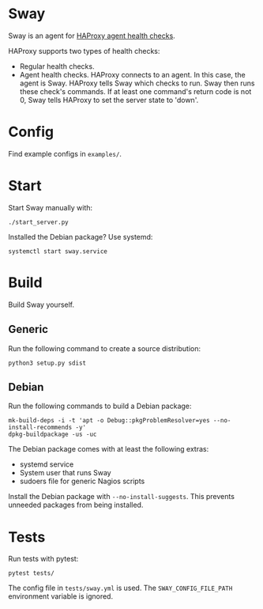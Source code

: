 # Sway

Sway is an agent for [HAProxy agent health checks](https://cbonte.github.io/haproxy-dconv/2.4/configuration.html#agent-check).

HAProxy supports two types of health checks:

- Regular health checks.
- Agent health checks. HAProxy connects to an agent. In this case, the agent is Sway. HAProxy tells Sway which checks to run. Sway then runs these check's commands. If at least one command's return code is not 0, Sway tells HAProxy to set the server state to 'down'.

# Config

Find example configs in `examples/`.

# Start

Start Sway manually with:

    ./start_server.py

Installed the Debian package? Use systemd:

    systemctl start sway.service

# Build

Build Sway yourself.

## Generic

Run the following command to create a source distribution:

    python3 setup.py sdist

## Debian

Run the following commands to build a Debian package:

    mk-build-deps -i -t 'apt -o Debug::pkgProblemResolver=yes --no-install-recommends -y'
    dpkg-buildpackage -us -uc

The Debian package comes with at least the following extras:

- systemd service
- System user that runs Sway
- sudoers file for generic Nagios scripts

Install the Debian package with `--no-install-suggests`. This prevents unneeded packages from being installed.

# Tests

Run tests with pytest:

    pytest tests/

The config file in `tests/sway.yml` is used. The `SWAY_CONFIG_FILE_PATH` environment variable is ignored.
